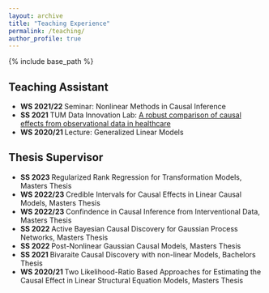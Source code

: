 ```yaml
---
layout: archive
title: "Teaching Experience"
permalink: /teaching/
author_profile: true
---
```


{% include base_path %}

## Teaching Assistant


- <b> WS 2021/22 </b> Seminar: Nonlinear Methods in Causal Inference
- <b> SS  2021 </b> TUM Data Innovation Lab: [A robust comparison of causal effects from observational data in healthcare](https://www.mdsi.tum.de/en/di-lab/vergangene-projekte/ss2021-helmholtzai-a-robust-comparison-of-causal-effects-from-observational-data-in-healthcare/)
- <b> WS 2020/21 </b> Lecture: Generalized Linear Models


## Thesis Supervisor

- <b> SS 2023 </b> Regularized Rank Regression for Transformation Models, Masters Thesis
- <b> WS 2022/23 </b> Credible Intervals for Causal Effects in Linear Causal Models, Masters Thesis
- <b> WS 2022/23 </b> Confindence in Causal Inference from Interventional Data, Masters Thesis
- <b> SS 2022 </b> Active Bayesian Causal Discovery for Gaussian Process Networks, Masters Thesis
- <b> SS 2022 </b> Post-Nonlinear Gaussian Causal Models, Masters Thesis
- <b> SS 2021 </b> Bivaraite Causal Discovery with non-linear Models, Bachelors Thesis
- <b> WS 2020/21 </b> Two Likelihood-Ratio Based Approaches for Estimating the Causal Effect in Linear Structural Equation Models, Masters Thesis